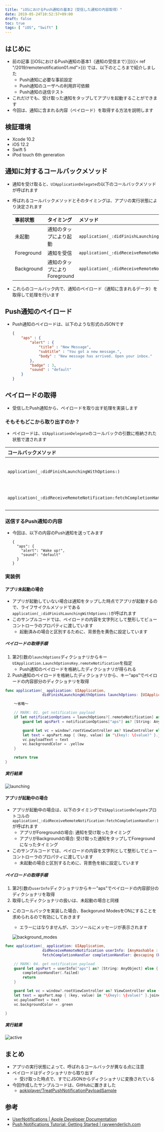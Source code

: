 ```yaml
---
title: "iOSにおけるPush通知の基本2（受信した通知の内容取得）"
date: 2019-05-24T10:52:57+09:00
draft: false
toc: true
tags: [ "iOS", "Swift" ]
---
```


## はじめに
- 前の記事 [[iOSにおけるPush通知の基本1（通知の受信まで）]]({{< ref "/2019/remotenotification01.md">}}) では、以下のところまで紹介しました
    - Push通知に必要な事前設定
    - Push通知のユーザへの利用許可依頼
    - Push通知の送信テスト
- これだけでも、受け取った通知をタップしてアプリを起動することができます
- 今回は、通知に含まれる内容（ペイロード）を取得する方法を説明します

## 検証環境
- Xcode 10.2
- iOS 12.2
- Swift 5
- iPod touch 6th generation

## 通知に対するコールバックメソッド
- 通知を受け取ると、`UIApplicationDelegate`の以下のコールバックメソッドが呼ばれます
- 呼ばれるコールバックメソッドとそのタイミングは、アプリの実行状態により決定されます

    | 事前状態 | タイミング | メソッド |
    |:--|:--|:--|
    | 未起動 | 通知のタップにより起動 | ```application(_:didFinishLaunchingWithOptions:)``` |
    | Foreground | 通知を受信 | `application(_:didReceiveRemoteNotification:fetchCompletionHandler:)` |
    | Background | 通知のタップによりForeground | `application(_:didReceiveRemoteNotification:fetchCompletionHandler:)` |

- これらのコールバック内で、通知のペイロード（通知に含まれるデータ）を取得して処理を行います

## Push通知のペイロード
- Push通知のペイロードは、以下のような形式のJSONです

    ```json
    {
        "aps" : {
            "alert" : {
                "title" : "New Message",
                "subtitle" : "You got a new message.",
                "body" : "New message has arrived. Open your inbox."
            },
            "badge" : 3,
            "sound" : "default"
        }
    }
    ```

## ペイロードの取得
- 受信したPush通知から、ペイロードを取り出す処理を実装します

### そもそもどこから取り出すのか？
- ペイロードは、`UIApplicationDelegate`のコールバックの引数に格納された状態で渡されます

| コールバックメソッド | 格納場所 |
|:--|:--|
| `application(_:didFinishLaunchingWithOptions:)` | 第2引数`launchOptions`ディクショナリ内 |
| `application(_:didReceiveRemoteNotification:fetchCompletionHandler:)`  | 第2引数の`userInfo`ディクショナリ内 |

### 送信するPush通知の内容
- 今回は、以下の内容のPush通知を送ってみます

    ```json:通知のペイロード
    {
      "aps": {
        "alert": "Wake up!",
        "sound": "default"
      }
    }
    ```

### 実装例
####  アプリ未起動の場合
- アプリが起動していない場合は通知をタップした時点でアプリが起動するので、ライフサイクルメソッドである`application(_:didFinishLaunchingWithOptions:)`が呼ばれます
- このサンプルコードでは、ペイロードの内容を文字列として整形してビューコントローラのプロパティに渡しています
    - 起動済みの場合と区別するために、背景色を黄色に設定しています

##### ペイロードの取得手順
1. 第2引数の`launchOptions`ディクショナリからキー`UIApplication.LaunchOptionsKey.remoteNotification`を指定
    - Push通知のペイロードを格納したディクショナリが得られる
1. Push通知のペイロードを格納したディクショナリから、キー"aps"でペイロードの内容部分のディクショナリを取得

```swift:AppDelegate.swift
func application(_ application: UIApplication,
                 didFinishLaunchingWithOptions launchOptions: [UIApplication.LaunchOptionsKey: Any]?) -> Bool {

    〜省略〜

    // MARK: 01. get notification payload
    if let notificationOptions = launchOptions?[.remoteNotification] as? [String: AnyObject] {
        guard let apsPart = notificationOptions["aps"] as? [String: AnyObject] else { return true }

        guard let vc = window?.rootViewController as? ViewController else { return true }
        let text = apsPart.map { (key, value) in "\(key): \(value)" }.joined(separator: "\n")
        vc.payloadText = text
        vc.backgroundColor = .yellow
    }

    return true
}
```

##### 実行結果
![launching](/images/remotenotification02/launching.png)

#### アプリが起動中の場合
- アプリが起動中の場合は、以下のタイミングで`UIApplicationDelegate`プロトコルの`application(_:didReceiveRemoteNotification:fetchCompletionHandler:)`が呼ばれます
    - アプリがForegroundの場合: 通知を受け取ったタイミング
    - アプリがBackgroundの場合: 受け取った通知をタップしてForegroundになったタイミング
- このサンプルコードでは、ペイロードの内容を文字列として整形してビューコントローラのプロパティに渡しています
    - 未起動の場合と区別するために、背景色を緑に設定しています

##### ペイロードの取得手順
1. 第2引数の`userInfo`ディクショナリからキー"aps"でペイロードの内容部分のディクショナリを取得
1. 取得したディクショナリの扱いは、未起動の場合と同様

- このコールバックを実装した場合、Backgorund ModesをONにすることを求められるので有効にしておきます
    - エラーにはなりませんが、コンソールにメッセージが表示されます

    ![background_modes](/images/remotenotification02/background_modes.png)

```swift:AppDelegate.swift
func application(_ application: UIApplication,
                 didReceiveRemoteNotification userInfo: [AnyHashable : Any],
                 fetchCompletionHandler completionHandler: @escaping (UIBackgroundFetchResult) -> Void) {

    // MARK: 04. get notification payload
    guard let apsPart = userInfo["aps"] as? [String: AnyObject] else {
        completionHandler(.failed)
        return
    }

    guard let vc = window?.rootViewController as? ViewController else { return }
    let text = apsPart.map { (key, value) in "\(key): \(value)" }.joined(separator: "\n")
    vc.payloadText = text
    vc.backgroundColor = .green

}
```

##### 実行結果
![active](/images/remotenotification02/active.png)

## まとめ
- アプリの実行状態によって、呼ばれるコールバックが異なる点に注意
- ペイロードはディクショナリから取り出す
    - 受け取った時点で、すでにJSONからディクショナリに変換されている
- 今回作成したサンプルコードは、GitHubに置きました
    - [aokiplayer/TreatPushNotificationPayloadSample](https://github.com/aokiplayer/TreatPushNotificationPayloadSample)

## 参考
- [UserNotifications | Apple Developer Documentation](https://developer.apple.com/documentation/usernotifications)
- [Push Notifications Tutorial: Getting Started | raywenderlich.com](https://www.raywenderlich.com/8164-push-notifications-tutorial-getting-started)

